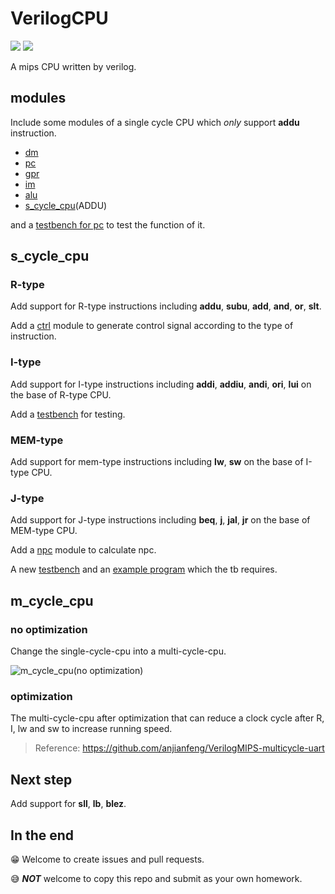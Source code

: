 # VerilogCPU

![](https://img.shields.io/badge/language-Verilog-blue.svg) ![](https://img.shields.io/badge/license-MIT-000000.svg)

A mips CPU written by verilog.

## modules

Include some modules of a single cycle CPU which *only* support **addu** instruction.

- [dm](https://github.com/Tangent617/VerilogCPU/blob/master/modules/dm.v)
- [pc](https://github.com/Tangent617/VerilogCPU/blob/master/modules/pc.v)
- [gpr](https://github.com/Tangent617/VerilogCPU/blob/master/modules/gpr.v)
- [im](https://github.com/Tangent617/VerilogCPU/blob/master/modules/im.v)
- [alu](https://github.com/Tangent617/VerilogCPU/blob/master/modules/alu.v)
- [s_cycle_cpu](https://github.com/Tangent617/VerilogCPU/blob/master/modules/s_cycle_cpu.v)(ADDU)

and a [testbench for pc](https://github.com/Tangent617/VerilogCPU/blob/master/modules/pc_tb.v) to test the function of it.

## s_cycle_cpu

### R-type

Add support for R-type instructions including **addu**, **subu**, **add**, **and**, **or**, **slt**.

Add a [ctrl](https://github.com/Tangent617/VerilogCPU/blob/master/s_cycle_cpu/s_cycle_cpu(R)/ctrl.v) module to generate control signal according to the type of instruction.

### I-type

Add support for I-type instructions including **addi**, **addiu**, **andi**, **ori**, **lui** on the base of R-type CPU.

Add a [testbench](https://github.com/Tangent617/VerilogCPU/blob/master/s_cycle_cpu/s_cycle_cpu(I)/s_cycle_cpu_tb23.v) for testing.

### MEM-type

Add support for mem-type instructions including **lw**, **sw** on the base of I-type CPU.

### J-type

Add support for J-type instructions including **beq**, **j**, **jal**, **jr** on the base of MEM-type CPU.

Add a [npc](https://github.com/Tangent617/VerilogCPU/blob/master/s_cycle_cpu/s_cycle_cpu(J)/npc.v) module to calculate npc.

A new [testbench](https://github.com/Tangent617/VerilogCPU/blob/master/s_cycle_cpu/s_cycle_cpu(J)/s_cycle_cpu_tb4.v) and an [example program](https://github.com/Tangent617/VerilogCPU/blob/master/s_cycle_cpu/s_cycle_cpu(J)/code_fibonacci2.txt) which the tb requires.

## m_cycle_cpu

### no optimization

Change the single-cycle-cpu into a multi-cycle-cpu.

![m_cycle_cpu(no optimization)](https://course.educg.net/userfiles/image/2020/1594005653934007386.png)

### optimization

The multi-cycle-cpu after optimization that can reduce a clock cycle after R, I, lw and sw to increase running speed.

> Reference: https://github.com/anjianfeng/VerilogMIPS-multicycle-uart

## Next step

Add support for **sll**, **lb**, **blez**.

## In the end

😁 Welcome to create issues and pull requests.

😅 ***NOT*** welcome to copy this repo and submit as your own homework.

